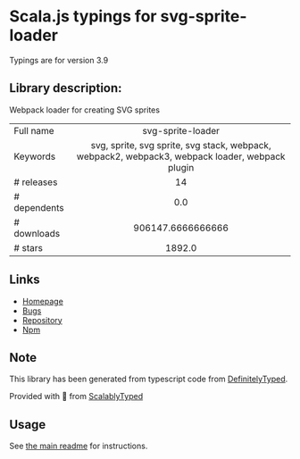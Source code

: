 
# Scala.js typings for svg-sprite-loader

Typings are for version 3.9

## Library description:
Webpack loader for creating SVG sprites

|                    |                 |
| ------------------ | :-------------: |
| Full name          | svg-sprite-loader |
| Keywords           | svg, sprite, svg sprite, svg stack, webpack, webpack2, webpack3, webpack loader, webpack plugin |
| # releases         | 14 |
| # dependents       | 0.0 |
| # downloads        | 906147.6666666666 |
| # stars            | 1892.0 |

## Links
- [Homepage](https://github.com/JetBrains/svg-sprite-loader#readme)
- [Bugs](https://github.com/JetBrains/svg-sprite-loader/issues)
- [Repository](https://github.com/JetBrains/svg-sprite-loader)
- [Npm](https://www.npmjs.com/package/svg-sprite-loader)
    


## Note
This library has been generated from typescript code from [DefinitelyTyped](https://definitelytyped.org).

Provided with :purple_heart: from [ScalablyTyped](https://github.com/oyvindberg/ScalablyTyped)

## Usage
See [the main readme](../../readme.md) for instructions.


